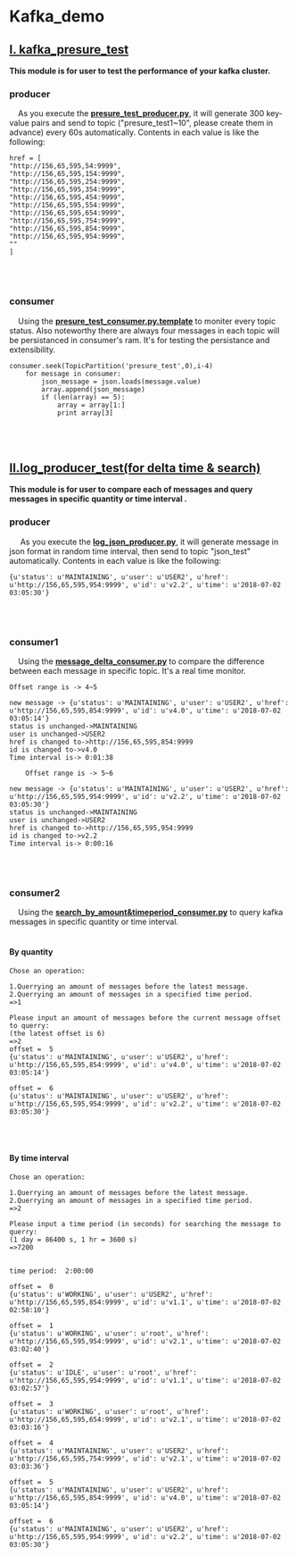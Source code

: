 # Kafka_demo

## [Ⅰ. kafka_presure_test](https://github.ibm.com/huangjy/Kafka_demo/tree/master/kafka_presure_test)
**This module is for user to test the performance of your kafka cluster.<br>** 
### producer
&nbsp;&nbsp;&nbsp;&nbsp;As you execute the **[presure_test_producer.py](https://github.ibm.com/huangjy/Kafka_demo/blob/master/kafka_presure_test/presure_test_producer.py)**, it will generate 300 key-value pairs and send to topic ("presure_test1~10", please create them in advance) every 60s automatically. Contents in each value is like the following:
```
href = [
"http://156,65,595,54:9999",
"http://156,65,595,154:9999",
"http://156,65,595,254:9999",
"http://156,65,595,354:9999",
"http://156,65,595,454:9999",
"http://156,65,595,554:9999",
"http://156,65,595,654:9999",
"http://156,65,595,754:9999",
"http://156,65,595,854:9999",
"http://156,65,595,954:9999",
""
]
```
<br><br>
### consumer
&nbsp;&nbsp;&nbsp;&nbsp;Using the **[presure_test_consumer.py.template](https://github.ibm.com/huangjy/Kafka_demo/blob/master/kafka_presure_test/presure_test_consumer.py.template)** to moniter every topic status. Also noteworthy there are always four messages in each topic will be persistanced in consumer's ram. It's for testing the persistance and extensibility.
```	
consumer.seek(TopicPartition('presure_test',0),i-4)
	for message in consumer:
		json_message = json.loads(message.value)
		array.append(json_message)
		if (len(array) == 5):
			array = array[1:]
			print array[3]
```

## <br><br>[Ⅱ.log_producer_test(for delta time & search)](https://github.ibm.com/huangjy/Kafka_demo/tree/master/log_producer_test(for%20delta%20time%20%26%20search))
**This module is for user to compare each of messages and query messages in specific quantity or time interval .<br>** 

### producer
&nbsp;&nbsp;&nbsp;&nbsp; As you execute the **[log_json_producer.py](https://github.ibm.com/huangjy/Kafka_demo/blob/master/log_producer_test(for%20delta%20time%20%26%20search)/log_json_producer.py)**, it will generate message in json format in random time interval, then send to topic "json_test" automatically. Contents in each value is like the following:
```
{u'status': u'MAINTAINING', u'user': u'USER2', u'href': u'http://156,65,595,954:9999', u'id': u'v2.2', u'time': u'2018-07-02 03:05:30'}

```
<br><br>
### consumer1
&nbsp;&nbsp;&nbsp;&nbsp;Using the **[message_delta_consumer.py](https://github.ibm.com/huangjy/Kafka_demo/blob/master/log_producer_test(for%20delta%20time%20%26%20search)/message_delta_consumer.py)** to compare the difference between each message in specific topic. It's a real time monitor.
```	
Offset range is -> 4~5

new message -> {u'status': u'MAINTAINING', u'user': u'USER2', u'href': u'http://156,65,595,854:9999', u'id': u'v4.0', u'time': u'2018-07-02 03:05:14'}
status is unchanged->MAINTAINING
user is unchanged->USER2
href is changed to->http://156,65,595,854:9999
id is changed to->v4.0
Time interval is-> 0:01:38

	Offset range is -> 5~6

new message -> {u'status': u'MAINTAINING', u'user': u'USER2', u'href': u'http://156,65,595,954:9999', u'id': u'v2.2', u'time': u'2018-07-02 03:05:30'}
status is unchanged->MAINTAINING
user is unchanged->USER2
href is changed to->http://156,65,595,954:9999
id is changed to->v2.2
Time interval is-> 0:00:16

```
<br><br>
### consumer2
&nbsp;&nbsp;&nbsp;&nbsp;Using the **[search_by_amount&timeperiod_consumer.py](https://github.ibm.com/huangjy/Kafka_demo/blob/master/log_producer_test(for%20delta%20time%20%26%20search)/search_by_amount%26timeperiod_consumer.py)** to query kafka messages in specific quantity or time interval.
<br><br>
#### By quantity

```
Chose an operation:

1.Querrying an amount of messages before the latest message.
2.Querrying an amount of messages in a specified time period.
=>1        

Please input an amount of messages before the current message offset to querry: 
(the latest offset is 6)
=>2
offset =  5 
{u'status': u'MAINTAINING', u'user': u'USER2', u'href': u'http://156,65,595,854:9999', u'id': u'v4.0', u'time': u'2018-07-02 03:05:14'} 

offset =  6 
{u'status': u'MAINTAINING', u'user': u'USER2', u'href': u'http://156,65,595,954:9999', u'id': u'v2.2', u'time': u'2018-07-02 03:05:30'} 

```

<br><br>
#### By time interval

```
Chose an operation:

1.Querrying an amount of messages before the latest message.
2.Querrying an amount of messages in a specified time period.
=>2

Please input a time period (in seconds) for searching the message to querry: 
(1 day = 86400 s, 1 hr = 3600 s)
=>7200


time period:  2:00:00 

offset =  0 
{u'status': u'WORKING', u'user': u'USER2', u'href': u'http://156,65,595,854:9999', u'id': u'v1.1', u'time': u'2018-07-02 02:58:10'} 

offset =  1 
{u'status': u'WORKING', u'user': u'root', u'href': u'http://156,65,595,954:9999', u'id': u'v2.1', u'time': u'2018-07-02 03:02:40'} 

offset =  2 
{u'status': u'IDLE', u'user': u'root', u'href': u'http://156,65,595,954:9999', u'id': u'v1.1', u'time': u'2018-07-02 03:02:57'} 

offset =  3 
{u'status': u'WORKING', u'user': u'root', u'href': u'http://156,65,595,654:9999', u'id': u'v2.1', u'time': u'2018-07-02 03:03:16'} 

offset =  4 
{u'status': u'MAINTAINING', u'user': u'USER2', u'href': u'http://156,65,595,754:9999', u'id': u'v2.1', u'time': u'2018-07-02 03:03:36'} 

offset =  5 
{u'status': u'MAINTAINING', u'user': u'USER2', u'href': u'http://156,65,595,854:9999', u'id': u'v4.0', u'time': u'2018-07-02 03:05:14'} 

offset =  6 
{u'status': u'MAINTAINING', u'user': u'USER2', u'href': u'http://156,65,595,954:9999', u'id': u'v2.2', u'time': u'2018-07-02 03:05:30'} 

```
